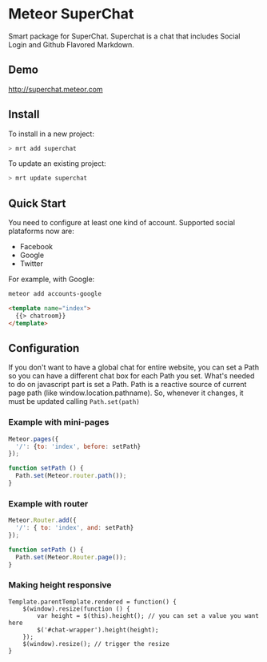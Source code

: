 Meteor SuperChat
================

Smart package for SuperChat. Superchat is a chat that includes Social Login and Github Flavored Markdown.

## Demo

http://superchat.meteor.com

## Install

To install in a new project:
```bash
> mrt add superchat
```

To update an existing project:
```bash
> mrt update superchat
```

## Quick Start

You need to configure at least one kind of account. Supported social plataforms now are:
* Facebook
* Google
* Twitter

For example, with Google:

```bash
meteor add accounts-google
```

```html
<template name="index">
  {{> chatroom}}
</template>
```

## Configuration

If you don't want to have a global chat for entire website, you can set a Path so you can have a different chat box for each Path you set.
What's needed to do on javascript part is set a Path. Path is a reactive source of current page path (like window.location.pathname).
So, whenever it changes, it must be updated calling ```Path.set(path)```

### Example with mini-pages
```javascript
Meteor.pages({
  '/': {to: 'index', before: setPath}
});

function setPath () {
  Path.set(Meteor.router.path());
}
```

### Example with router
```javascript
Meteor.Router.add({
  '/': { to: 'index', and: setPath}
});

function setPath () {
  Path.set(Meteor.Router.page());
}
```

### Making height responsive
```
Template.parentTemplate.rendered = function() {
	$(window).resize(function () {
		var height = $(this).height(); // you can set a value you want here
		$('#chat-wrapper').height(height);
	});
	$(window).resize(); // trigger the resize
}
```
